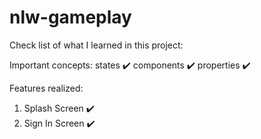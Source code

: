 # nlw-gameplay

Check list of what I learned in this project:

Important concepts:
states ✔️
components ✔️
properties ✔️

Features realized:
1. Splash Screen ✔️
2. Sign In Screen ✔️
